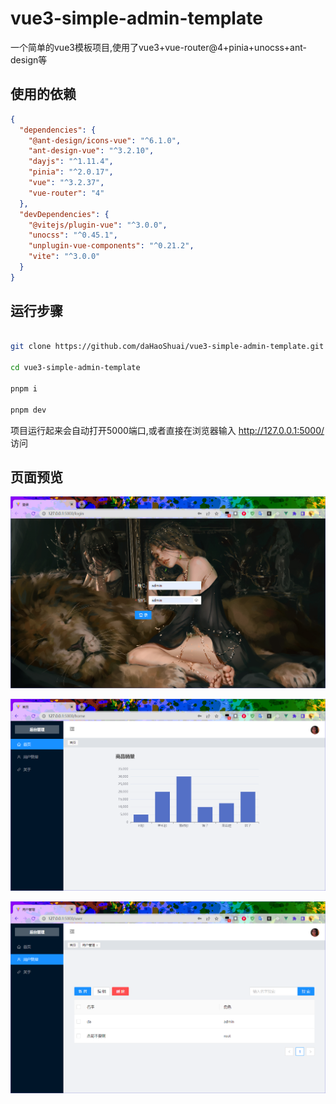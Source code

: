 # vue3-simple-admin-template

一个简单的vue3模板项目,使用了vue3+vue-router@4+pinia+unocss+ant-design等

## 使用的依赖
```json
{
  "dependencies": {
    "@ant-design/icons-vue": "^6.1.0",
    "ant-design-vue": "^3.2.10",
    "dayjs": "^1.11.4",
    "pinia": "^2.0.17",
    "vue": "^3.2.37",
    "vue-router": "4"
  },
  "devDependencies": {
    "@vitejs/plugin-vue": "^3.0.0",
    "unocss": "^0.45.1",
    "unplugin-vue-components": "^0.21.2",
    "vite": "^3.0.0"
  }
}
```

## 运行步骤
```sh

git clone https://github.com/daHaoShuai/vue3-simple-admin-template.git

cd vue3-simple-admin-template

pnpm i

pnpm dev
```
项目运行起来会自动打开5000端口,或者直接在浏览器输入 http://127.0.0.1:5000/ 访问

## 页面预览
![alt 登录页面](/imgs/one.png)

![alt 首页](/imgs/two.png)

![alt 用户管理](/imgs/three.png)
